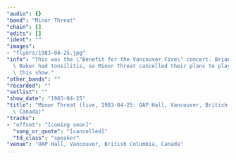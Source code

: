 ```yaml
---
"audio": {}
"band": "Minor Threat"
"chain": []
"edits": []
"ident": ""
"images":
- "flyers/1983-04-25.jpg"
"info": "This was the \"Benefit for the Vancouver Five\" concert. Brian\
  \ Baker had tonsilitis, so Minor Threat cancelled their plans to play\
  \ this show."
"other_bands": ""
"recorded": ""
"setlist": ""
"show_date": "1983-04-25"
"title": "Minor Threat (live, 1983-04-25: OAP Hall, Vancouver, British Columbia,\
  \ Canada)"
"tracks":
- "offset": "[coming soon]"
  "song_or_quote": "[cancelled]"
  "td_class": "speaker"
"venue": "OAP Hall, Vancouver, British Columbia, Canada"
...
```

